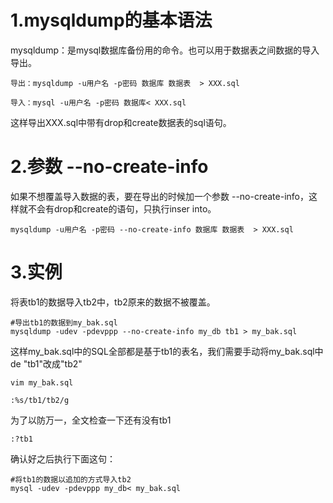 # 1.mysqldump的基本语法

mysqldump：是mysql数据库备份用的命令。也可以用于数据表之间数据的导入导出。

```
导出：mysqldump -u用户名 -p密码 数据库 数据表  > XXX.sql

导入：mysql -u用户名 -p密码 数据库< XXX.sql
```

这样导出XXX.sql中带有drop和create数据表的sql语句。

# 2.参数 --no-create-info

如果不想覆盖导入数据的表，要在导出的时候加一个参数 --no-create-info，这样就不会有drop和create的语句，只执行inser into。

```
mysqldump -u用户名 -p密码 --no-create-info 数据库 数据表  > XXX.sql
```

# 3.实例

将表tb1的数据导入tb2中，tb2原来的数据不被覆盖。

```
#导出tb1的数据到my_bak.sql
mysqldump -udev -pdevppp --no-create-info my_db tb1 > my_bak.sql
```

这样my_bak.sql中的SQL全部都是基于tb1的表名，我们需要手动将my_bak.sql中de "tb1"改成"tb2"

```
vim my_bak.sql

:%s/tb1/tb2/g
```

为了以防万一，全文检查一下还有没有tb1

```
:?tb1
```

确认好之后执行下面这句：

```
#将tb1的数据以追加的方式导入tb2
mysql -udev -pdevppp my_db< my_bak.sql
```

